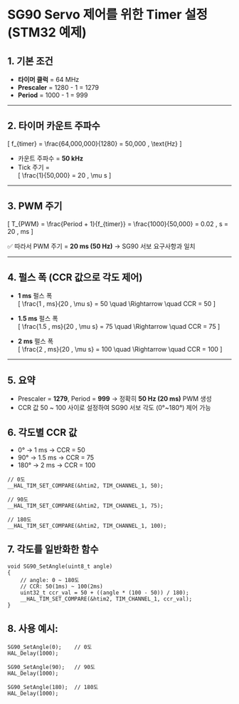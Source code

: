 # SG90 Servo 제어를 위한 Timer 설정 (STM32 예제)

## 1. 기본 조건
- **타이머 클럭** = 64 MHz  
- **Prescaler** = 1280 - 1 = 1279  
- **Period** = 1000 - 1 = 999  

---

## 2. 타이머 카운트 주파수
\[
f_{timer} = \frac{64,000,000}{1280} = 50,000 \, \text{Hz}
\]

- 카운트 주파수 = **50 kHz**  
- Tick 주기 =  
\[
\frac{1}{50,000} = 20 \, \mu s
\]

---

## 3. PWM 주기
\[
T_{PWM} = \frac{Period + 1}{f_{timer}} = \frac{1000}{50,000} = 0.02 \, s = 20 \, ms
\]

✅ 따라서 PWM 주기 = **20 ms (50 Hz)** → SG90 서보 요구사항과 일치  

---

## 4. 펄스 폭 (CCR 값으로 각도 제어)

- **1 ms** 펄스 폭  
\[
\frac{1 \, ms}{20 \, \mu s} = 50 \quad \Rightarrow \quad CCR = 50
\]

- **1.5 ms** 펄스 폭  
\[
\frac{1.5 \, ms}{20 \, \mu s} = 75 \quad \Rightarrow \quad CCR = 75
\]

- **2 ms** 펄스 폭  
\[
\frac{2 \, ms}{20 \, \mu s} = 100 \quad \Rightarrow \quad CCR = 100
\]

---

## 5. 요약
- Prescaler = **1279**, Period = **999** → 정확히 **50 Hz (20 ms)** PWM 생성  
- CCR 값 50 ~ 100 사이로 설정하여 SG90 서보 각도 (0°~180°) 제어 가능  


## 6. 각도별 CCR 값
   * 0° → 1 ms → CCR = 50
   * 90° → 1.5 ms → CCR = 75
   * 180° → 2 ms → CCR = 100
```ㅊ
// 0도
__HAL_TIM_SET_COMPARE(&htim2, TIM_CHANNEL_1, 50);

// 90도
__HAL_TIM_SET_COMPARE(&htim2, TIM_CHANNEL_1, 75);

// 180도
__HAL_TIM_SET_COMPARE(&htim2, TIM_CHANNEL_1, 100);
```

## 7. 각도를 일반화한 함수
```ㅊ
void SG90_SetAngle(uint8_t angle)
{
    // angle: 0 ~ 180도
    // CCR: 50(1ms) ~ 100(2ms)
    uint32_t ccr_val = 50 + ((angle * (100 - 50)) / 180);
    __HAL_TIM_SET_COMPARE(&htim2, TIM_CHANNEL_1, ccr_val);
}
```

## 8. 사용 예시:
```ㅊ
SG90_SetAngle(0);    // 0도
HAL_Delay(1000);

SG90_SetAngle(90);   // 90도
HAL_Delay(1000);

SG90_SetAngle(180);  // 180도
HAL_Delay(1000);
```
